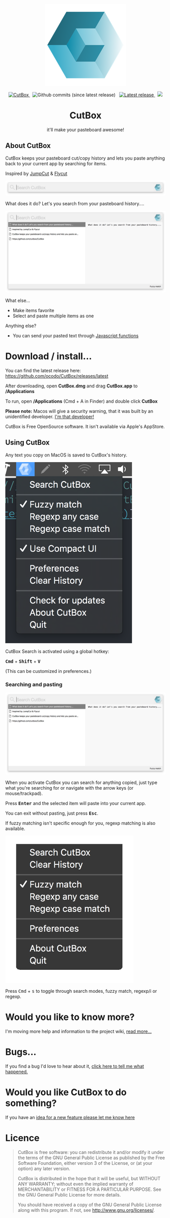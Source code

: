<p align="center">
  <img src="CutBox/CutBox/GraphicAssets/cutbox-icon.png">
</p>

<p align="center">
  <a href="https://github.com/ocodo/CutBox/releases/download/1.3.12/CutBox.dmg"> <img src="https://img.shields.io/github/release/ocodo/CutBox.svg" alt="CutBox"/> </a> &nbsp;
  <img src="https://img.shields.io/github/commits-since/ocodo/CutBox/latest.svg" alt="Github commits (since latest release)"/> &nbsp;
  <a href="https://github.com/ocodo/CutBox/releases/download/1.3.12/CutBox.dmg"> <img src="https://img.shields.io/github/downloads/ocodo/CutBox/latest/CutBox.dmg.svg" alt="Latest release"/> </a>
&nbsp; 
  <a href="https://gitter.im/CutBox/Lobby" title="Chat about CutBox"/><img src="https://badges.gitter.im/cutbox/CutBox.png"/></a>
</p>

<div align="center">
  <h1>CutBox</h1>
  <p>it'll make your pasteboard awesome!</p>
</div>

## About CutBox

CutBox keeps your pasteboard cut/copy history and lets you paste
anything back to your current app by searching for items.

Inspired by [JumpCut](https://github.com/snark/jumpcut) & [Flycut](https://github.com/TermiT/Flycut)

![](CutBox/CutBox/GraphicAssets/cutbox-search-bar.png)

What does it do? Let's you search from your pasteboard history....

![](CutBox/CutBox/GraphicAssets/cutbox-search-fuzzy.png)

What else...

- Make items favorite
- Select and paste multiple items as one

Anything else?

- You can send your pasted text through [Javascript functions](https://github.com/cutbox/CutBox/wiki/Javascript-support)

# Download / install...

You can find the latest release here: https://github.com/ocodo/CutBox/releases/latest

After downloading, open **CutBox.dmg** and drag **CutBox.app** to **/Applications**

To run, open **/Applications** (Cmd + A in Finder) and double click **CutBox**

**Please note:** Macos will give a security warning, that it was built
by an unidentified developer.  [I'm that developer!](https://github.com/jasonm23)

CutBox is Free OpenSource software. It isn't available via Apple's AppStore.

## Using CutBox

Any text you copy on MacOS is saved to CutBox's history.

![](CutBox/CutBox/GraphicAssets/cutbox-menu.png)

CutBox Search is activated using a global hotkey:

<kbd>**Cmd**</kbd> + <kbd>**Shift**</kbd> + <kbd>**V**</kbd>

(This can be customized in preferences.)

### Searching and pasting

![](CutBox/CutBox/GraphicAssets/cutbox-search-fuzzy.png)

When you activate CutBox you can search for anything copied, just type
what you're searching for or navigate with the arrow keys (or
mouse/trackpad).

Press <kbd>**Enter**</kbd> and the selected item will paste into your
current app.

You can exit without pasting, just press <kbd>**Esc**</kbd>.

If fuzzy matching isn't specific enough for you, regexp matching is
also available.

![](CutBox/CutBox/GraphicAssets/cutbox-search-mode.gif)

Press <kbd>Cmd</kbd> + <kbd>s</kbd> to toggle through search modes,
fuzzy match, regexp/i or regexp.

# Would you like to know more?

I'm moving more help and information to the project wiki, [read more...](https://github.com/cutbox/CutBox/wiki)

# Bugs...

If you find a bug I'd love to hear about it, [click here to tell me
what happened.](https://github.com/cutbox/CutBox/issues/new?template=ISSUE_TEMPLATE.md)

# Would you like CutBox to do something?

If you have an [idea for a new feature please let me know
here](https://github.com/cutbox/CutBox/issues/new?template=feature.md)

# Licence

> CutBox is free software: you can redistribute it and/or modify
> it under the terms of the GNU General Public License as published by
> the Free Software Foundation, either version 3 of the License, or
> (at your option) any later version.
>
> CutBox is distributed in the hope that it will be useful,
> but WITHOUT ANY WARRANTY; without even the implied warranty of
> MERCHANTABILITY or FITNESS FOR A PARTICULAR PURPOSE.  See the
> GNU General Public License for more details.
>
> You should have received a copy of the GNU General Public License
> along with this program.  If not, see <http://www.gnu.org/licenses/>.
